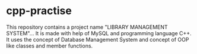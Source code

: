 # cpp-practise

This repository contains a project name "LIBRARY MANAGEMENT SYSTEM"...
It is made with help of MySQL and programming language C++.
It uses the concept of Database Management System and concept of OOP like classes and member functions.
